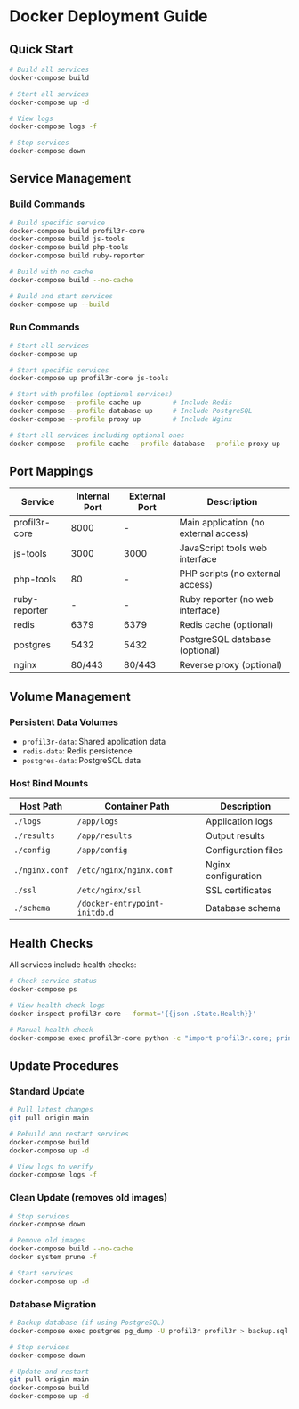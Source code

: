 # Docker Deployment Guide

## Quick Start

```bash
# Build all services
docker-compose build

# Start all services
docker-compose up -d

# View logs
docker-compose logs -f

# Stop services
docker-compose down
```

## Service Management

### Build Commands

```bash
# Build specific service
docker-compose build profil3r-core
docker-compose build js-tools
docker-compose build php-tools
docker-compose build ruby-reporter

# Build with no cache
docker-compose build --no-cache

# Build and start services
docker-compose up --build
```

### Run Commands

```bash
# Start all services
docker-compose up

# Start specific services
docker-compose up profil3r-core js-tools

# Start with profiles (optional services)
docker-compose --profile cache up        # Include Redis
docker-compose --profile database up     # Include PostgreSQL
docker-compose --profile proxy up        # Include Nginx

# Start all services including optional ones
docker-compose --profile cache --profile database --profile proxy up
```

## Port Mappings

| Service       | Internal Port | External Port | Description                           |
| ------------- | ------------- | ------------- | ------------------------------------- |
| profil3r-core | 8000          | -             | Main application (no external access) |
| js-tools      | 3000          | 3000          | JavaScript tools web interface        |
| php-tools     | 80            | -             | PHP scripts (no external access)      |
| ruby-reporter | -             | -             | Ruby reporter (no web interface)      |
| redis         | 6379          | 6379          | Redis cache (optional)                |
| postgres      | 5432          | 5432          | PostgreSQL database (optional)        |
| nginx         | 80/443        | 80/443        | Reverse proxy (optional)              |

## Volume Management

### Persistent Data Volumes

- `profil3r-data`: Shared application data
- `redis-data`: Redis persistence
- `postgres-data`: PostgreSQL data

### Host Bind Mounts

| Host Path      | Container Path                | Description         |
| -------------- | ----------------------------- | ------------------- |
| `./logs`       | `/app/logs`                   | Application logs    |
| `./results`    | `/app/results`                | Output results      |
| `./config`     | `/app/config`                 | Configuration files |
| `./nginx.conf` | `/etc/nginx/nginx.conf`       | Nginx configuration |
| `./ssl`        | `/etc/nginx/ssl`              | SSL certificates    |
| `./schema`     | `/docker-entrypoint-initdb.d` | Database schema     |

## Health Checks

All services include health checks:

```bash
# Check service status
docker-compose ps

# View health check logs
docker inspect profil3r-core --format='{{json .State.Health}}'

# Manual health check
docker-compose exec profil3r-core python -c "import profil3r.core; print('OK')"
```

## Update Procedures

### Standard Update

```bash
# Pull latest changes
git pull origin main

# Rebuild and restart services
docker-compose build
docker-compose up -d

# View logs to verify
docker-compose logs -f
```

### Clean Update (removes old images)

```bash
# Stop services
docker-compose down

# Remove old images
docker-compose build --no-cache
docker system prune -f

# Start services
docker-compose up -d
```

### Database Migration

```bash
# Backup database (if using PostgreSQL)
docker-compose exec postgres pg_dump -U profil3r profil3r > backup.sql

# Stop services
docker-compose down

# Update and restart
git pull origin main
docker-compose build
docker-compose up -d
```
